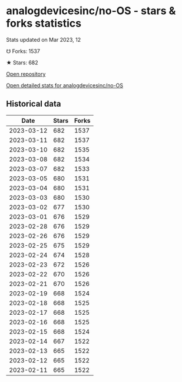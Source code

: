 # analogdevicesinc/no-OS - stars & forks statistics

Stats updated on Mar 2023, 12

☋ Forks: 1537

★ Stars: 682

[Open repository](https://github.com/analogdevicesinc/no-OS)

[Open detailed stats for analogdevicesinc/no-OS](https://reviewgithub.com/rep/analogdevicesinc/no-OS)

## Historical data
| Date | Stars | Forks |
|------|-------|-------|
| 2023-03-12 | 682 | 1537 | 
| 2023-03-11 | 682 | 1537 | 
| 2023-03-10 | 682 | 1535 | 
| 2023-03-08 | 682 | 1534 | 
| 2023-03-07 | 682 | 1533 | 
| 2023-03-05 | 680 | 1531 | 
| 2023-03-04 | 680 | 1531 | 
| 2023-03-03 | 680 | 1530 | 
| 2023-03-02 | 677 | 1530 | 
| 2023-03-01 | 676 | 1529 | 
| 2023-02-28 | 676 | 1529 | 
| 2023-02-26 | 676 | 1529 | 
| 2023-02-25 | 675 | 1529 | 
| 2023-02-24 | 674 | 1528 | 
| 2023-02-23 | 672 | 1526 | 
| 2023-02-22 | 670 | 1526 | 
| 2023-02-21 | 670 | 1526 | 
| 2023-02-19 | 668 | 1524 | 
| 2023-02-18 | 668 | 1525 | 
| 2023-02-17 | 668 | 1525 | 
| 2023-02-16 | 668 | 1525 | 
| 2023-02-15 | 668 | 1524 | 
| 2023-02-14 | 667 | 1522 | 
| 2023-02-13 | 665 | 1522 | 
| 2023-02-12 | 665 | 1522 | 
| 2023-02-11 | 665 | 1522 | 

